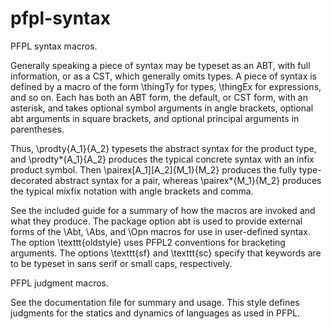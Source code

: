 # pfpl-syntax
PFPL syntax macros.

Generally speaking a piece of syntax may be typeset as an ABT, with full information, or as a CST, which generally omits types.  A piece of syntax is defined by a macro of the form \thingTy for types, \thingEx for expressions, and so on.  Each has both an ABT form, the default, or CST form, with an asterisk, and takes optional symbol arguments in angle brackets, optional abt arguments in square brackets, and optional principal arguments in parentheses.

Thus, \prodty{A_1}{A_2} typesets the abstract syntax for the product type, and \prodty*{A_1}{A_2} produces the typical concrete syntax with an infix product symbol.  Then \pairex[A_1][A_2]{M_1}{M_2} produces the fully type-decorated abstract syntax for a pair, whereas \pairex*{M_1}{M_2} produces the typical mixfix notation with angle brackets and comma.

See the included guide for a summary of how the macros are invoked and what they produce.  The package option abt is used to provide external forms of the \Abt, \Abs, and \Opn macros for use in user-defined syntax.  The option \texttt{oldstyle} uses PFPL2 conventions for bracketing arguments.  The options \texttt{sf} and \texttt{sc} specify that keywords are to be typeset in sans serif or small caps, respectively.

PFPL judgment macros.

See the documentation file for summary and usage.  This style defines  judgments for the statics and dynamics of languages as used in PFPL.
